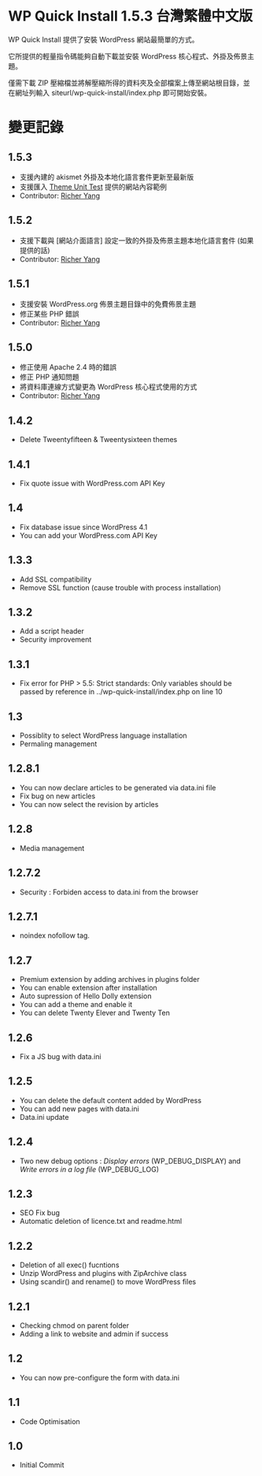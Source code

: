 WP Quick Install 1.5.3 台灣繁體中文版
================

WP Quick Install 提供了安裝 WordPress 網站最簡單的方式。

它所提供的輕量指令碼能夠自動下載並安裝 WordPress 核心程式、外掛及佈景主題。

僅需下載 ZIP 壓縮檔並將解壓縮所得的資料夾及全部檔案上傳至網站根目錄，並在網址列輸入 siteurl/wp-quick-install/index.php 即可開始安裝。

變更記錄
================

1.5.3
-----------
* 支援內建的 akismet 外掛及本地化語言套件更新至最新版
* 支援匯入 [Theme Unit Test](https://github.com/WPTRT/theme-unit-test) 提供的網站內容範例
* Contributor: [Richer Yang](https://github.com/RicherYang/WP-Quick-Install) 

1.5.2
-----------
* 支援下載與 [網站介面語言] 設定一致的外掛及佈景主題本地化語言套件 (如果提供的話)
* Contributor: [Richer Yang](https://github.com/RicherYang/WP-Quick-Install) 

1.5.1
-----------
* 支援安裝 WordPress.org 佈景主題目錄中的免費佈景主題
* 修正某些 PHP 錯誤
* Contributor: [Richer Yang](https://github.com/RicherYang/WP-Quick-Install)

1.5.0
-----------
* 修正使用 Apache 2.4 時的錯誤
* 修正 PHP 通知問題
* 將資料庫連線方式變更為 WordPress 核心程式使用的方式
* Contributor: [Richer Yang](https://github.com/RicherYang/WP-Quick-Install) 

1.4.2
-----------
* Delete Tweentyfifteen & Tweentysixteen themes

1.4.1
-----------
* Fix quote issue with WordPress.com API Key

1.4
-----------
* Fix database issue since WordPress 4.1
* You can add your WordPress.com API Key

1.3.3
-----------

* Add SSL compatibility
* Remove SSL function (cause trouble with process installation)

1.3.2
-----------

* Add a script header
* Security improvement

1.3.1
-----------

* Fix error for PHP > 5.5: Strict standards: Only variables should be passed by reference in ../wp-quick-install/index.php on line 10

1.3
-----------

* Possiblity to select WordPress language installation
* Permaling management


1.2.8.1
-----------

* You can now declare articles to be generated via data.ini file
* Fix bug on new articles
* You can now select the revision by articles

1.2.8
-----------

* Media management

1.2.7.2
-----------

* Security : Forbiden access to data.ini from the browser

1.2.7.1
-----------

* noindex nofollow tag.

1.2.7
-----------

* Premium extension by adding archives in plugins folder
* You can enable extension after installation
* Auto supression of Hello Dolly extension
* You can add a theme and enable it
* You can delete Twenty Elever and Twenty Ten

1.2.6
-----------

* Fix a JS bug with data.ini

1.2.5
-----------

* You can delete the default content added by WordPress
* You can add new pages with data.ini
* Data.ini update

1.2.4
-----------

* Two new debug options : *Display errors* (WP_DEBUG_DISPLAY) and *Write errors in a log file* (WP_DEBUG_LOG)

1.2.3
-----------

* SEO Fix bug
* Automatic deletion of licence.txt and readme.html

1.2.2
-----------

* Deletion of all exec() fucntions
* Unzip WordPress and plugins with ZipArchive class
* Using scandir() and rename() to move WordPress files

1.2.1
-----------

* Checking chmod on parent folder
* Adding a link to website and admin if success

1.2
-----------

* You can now pre-configure the form with data.ini


1.1
-----------

* Code Optimisation


1.0
-----------

* Initial Commit
